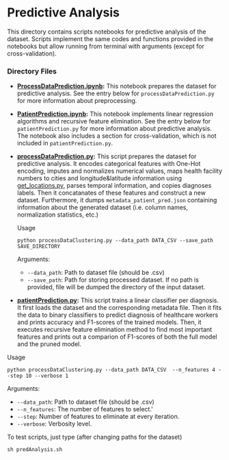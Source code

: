 # Predictive Analysis
This directory contains scripts notebooks for predictive analysis of the dataset. Scripts implement the same codes and functions provided in the notebooks but allow running from terminal with arguments (except for cross-validation).

### Directory Files
  - **[ProcessDataPrediction.ipynb](./ProcessDataPrediction.ipynb):** This notebook prepares the dataset for predictive analysis. See the entry below for `processDataPrediction.py` for more information about preprocessing. 
  - **[PatientPrediction.ipynb](./PatientPrediction.ipynb):** This notebook implements linear regression algorithms and recursive feature elimination. See the entry below for `patientPrediction.py` for more information about predictive analysis. The notebook also includes a section for cross-validation, which is not included in `patientPrediction.py`.
  - **[processDataPrediction.py](./processDataPrediction.py):** This script prepares the dataset for predictive analysis. It encodes categorical features with One-Hot encoding, imputes and normalizes numerical values, maps health facility numbers to cities and longitude&latitude information using [get_locations.py](../utils/get_locations.py), parses temporal information, and copies diagnoses labels. Then it concatanates of these features and construct a new dataset. Furthermore, it dumps `metadata_patient_pred.json` containing information about the generated dataset (i.e. column names, normalization statistics, etc.)

    Usage
    ``` shell
    python processDataClustering.py --data_path DATA_CSV --save_path SAVE_DIRECTORY
    ```

      Arguments:
    * `--data_path`: Path to dataset file (should be .csv)
    * `--save_path`: Path for storing processed dataset. If no path is provided, file will be dumped the directory of the input dataset.
    

  - **[patientPrediction.py](./patientPrediction.py):** This script trains a linear classifier per diagnosis. It first loads the dataset and the corresponding metadata file. Then it fits the data to binary classifiers to predict diagnosis of healthcare workers and prints accuracy and F1-scores of the trained models. Then, it executes recursive feature elimination method to find most important features and prints out a comparion of F1-scores of both the full model and the pruned model.

  Usage
  ``` shell
  python processDataClustering.py --data_path DATA_CSV  --n_features 4 --step 10 --verbose 1
  ```

  Arguments:
  * `--data_path`: Path to dataset file (should be .csv)
  * `--n_features`: The number of features to select.'
  * `--step`: Number of features to eliminate at every iteration.
  * `--verbose`: Verbosity level.


To test scripts, just type (after changing paths for the dataset)
  ``` shell
  sh predAnalysis.sh
  ```
